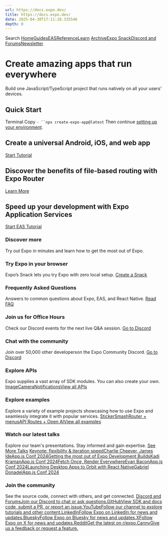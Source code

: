 ```yaml
---
url: https://docs.expo.dev/
title: https://docs.expo.dev/
date: 2025-04-30T17:11:28.335546
depth: 0
---
```


Search
[Home](https://docs.expo.dev/)[Guides](https://docs.expo.dev/guides/overview)[EAS](https://docs.expo.dev/eas)[Reference](https://docs.expo.dev/versions/latest)[Learn](https://docs.expo.dev/tutorial/overview)
[Archive](https://docs.expo.dev/archive)[Expo Snack](https://snack.expo.dev)[Discord and Forums](https://chat.expo.dev)[Newsletter](https://expo.dev/mailing-list/signup)
# Create amazing apps that run everywhere
Build one JavaScript/TypeScript project that runs natively on all your users' devices.
##  Quick Start
Terminal
Copy
`- ``npx create-expo-app@latest`
Then continue [setting up your environment](https://docs.expo.dev/get-started/set-up-your-environment).
## Create a universal Android, iOS, and web app
[Start Tutorial](https://docs.expo.dev/tutorial/introduction)
## Discover the benefits of file-based routing with Expo Router
[Learn More](https://docs.expo.dev/router/introduction)
## Speed up your development with Expo Application Services
[Start EAS Tutorial](https://docs.expo.dev/tutorial/eas/introduction)
### Discover more
Try out Expo in minutes and learn how to get the most out of Expo.
### Try Expo in your browser
Expo’s Snack lets you try Expo with zero local setup.
[Create a Snack](https://snack.expo.dev/)
### Frequently Asked Questions
Answers to common questions about Expo, EAS, and React Native.
[Read FAQ](https://docs.expo.dev/faq)
### Join us for Office Hours
Check our Discord events for the next live Q&A session.
[Go to Discord](https://chat.expo.dev)
### Chat with the community
Join over 50,000 other developerson the Expo Community Discord.
[Go to Discord](https://chat.expo.dev)
### Explore APIs
Expo supplies a vast array of SDK modules. You can also create your own.
[Image](https://docs.expo.dev/versions/latest/sdk/image)[Camera](https://docs.expo.dev/versions/latest/sdk/camera)[Notifications](https://docs.expo.dev/versions/latest/sdk/notifications)[View all APIs](https://docs.expo.dev/versions/latest)
### Explore examples
Explore a variety of example projects showcasing how to use Expo and seamlessly integrate it with popular services.
[StickerSmash](https://github.com/expo/examples/tree/master/stickersmash)[Router + menus](https://github.com/expo/examples/tree/master/with-router-menus)[API Routes + Open AI](https://github.com/expo/examples/tree/master/with-openai)[View all examples](https://github.com/expo/examples)
### Watch our latest talks
Explore our team's presentations. Stay informed and gain expertise.
[See More Talks](https://docs.expo.dev/additional-resources#talks)
[Keynote: flexibility & iteration speedCharlie Cheever, James IdeApp.js Conf 2024](https://www.youtube.com/watch?v=StTYy9Duk3E)[Getting the most out of Expo Development BuildsKadi KramanApp.js Conf 2024](https://www.youtube.com/watch?v=7J8LRpja9_o)[Fetch Once, Render EverywhereEvan BaconApp.js Conf 2024](https://www.youtube.com/watch?v=BK2xbPW2uUU)[Launching Desktop Apps to Orbit with React NativeGabriel DonadelApp.js Conf 2024](https://www.youtube.com/watch?v=K7yC3JKfWYU)
### Join the community
See the source code, connect with others, and get connected.
[Discord and ForumsJoin our Discord to chat or ask questions.](https://chat.expo.dev)[GitHubView SDK and docs code, submit a PR, or report an issue.](https://github.com/expo/expo)[YouTubeFollow our channel to explore tutorials and other content.](https://www.youtube.com/channel/UCx_YiR733cfqVPRsQ1n8Fag)[LinkedInFollow Expo on LinkedIn for news and updates.](https://www.linkedin.com/company/expo-dev/)[BlueskyFollow Expo on Bluesky for news and updates.](https://bsky.app/profile/expo.dev)[XFollow Expo on X for news and updates.](https://x.com/expo)[RedditGet the latest on r/expo.](https://www.reddit.com/r/expo)[CannyGive us a feedback or request a feature.](https://expo.canny.io/)


